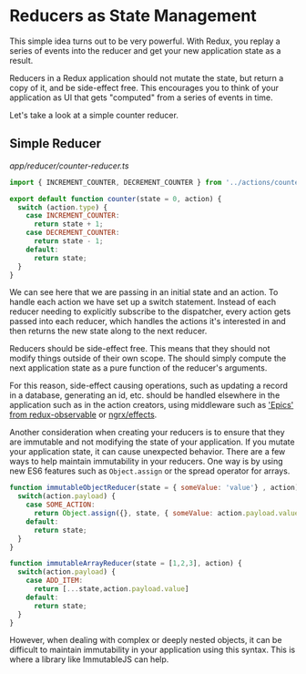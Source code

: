 # Reducers as State Management

This simple idea turns out to be very powerful. With Redux, you replay a series
of events into the reducer and get your new application state as a result.

Reducers in a Redux application should not mutate the state, but return a copy
of it, and be side-effect free. This encourages you to think of your application
as UI that gets "computed" from a series of events in time.

Let's take a look at a simple counter reducer.

## Simple Reducer

_app/reducer/counter-reducer.ts_
```javascript
import { INCREMENT_COUNTER, DECREMENT_COUNTER } from '../actions/counter-actions';

export default function counter(state = 0, action) {
  switch (action.type) {
    case INCREMENT_COUNTER:
      return state + 1;
    case DECREMENT_COUNTER:
      return state - 1;
    default:
      return state;
  }
}
```

We can see here that we are passing in an initial state and an action. To
handle each action we have set up a switch statement. Instead of each reducer
needing to explicitly subscribe to the dispatcher, every action gets passed into
each reducer, which handles the actions it's interested in and then returns the
new state along to the next reducer.

Reducers should be side-effect free. This means that they should not
modify things outside of their own scope. The should simply compute the next
application state as a pure function of the reducer's arguments. 

For this reason, side-effect causing operations, such as
updating a record in a database, generating an id, etc. should be handled
elsewhere in the application such as in the action creators, using middleware such as ['Epics' from redux-observable](https://github.com/redux-observable/redux-observable) or [ngrx/effects](https://github.com/ngrx/effects).

Another consideration when creating your reducers is to ensure that they are immutable and not modifying the state of your application. If you mutate your application state, it can cause unexpected behavior. There are a few ways to help maintain immutability in your reducers. One way is by using new ES6 features such as `Object.assign` or the spread operator for arrays.

```js
function immutableObjectReducer(state = { someValue: 'value'} , action) {
  switch(action.payload) {
    case SOME_ACTION:
      return Object.assign({}, state, { someValue: action.payload.value });
    default:
      return state;
  }
}

function immutableArrayReducer(state = [1,2,3], action) {
  switch(action.payload) {
    case ADD_ITEM:
      return [...state,action.payload.value]
    default:
      return state;
  }
}
```

However, when dealing with complex or deeply nested objects, it can be difficult to maintain immutability in your application using this syntax. This is where a library like ImmutableJS can help.
